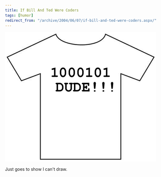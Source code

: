 ```yaml
---
title: If Bill And Ted Were Coders
tags: [humor]
redirect_from: "/archive/2004/06/07/if-bill-and-ted-were-coders.aspx/"
---
```


![Bill And Ted T-Shirt](/images/BillTedShirt.gif)

Just goes to show I can't draw.

